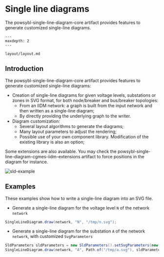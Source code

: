 # Single line diagrams

The powsybl-single-line-diagram-core artifact provides features to generate customized single-line diagrams.

```{toctree}
---
maxdepth: 2
---

layout/layout.md
```

## Introduction

The powsybl-single-line-diagram-core artifact provides features to generate customized single-line diagrams:
- Creation of single-line diagrams for given voltage levels, substations or zones in SVG format, for both node/breaker and bus/breaker topologies:
    - From an IIDM network: a graph is built from the input network and then written as a single-line diagram;
    - By directly providing the underlying graph to the writer.
- Diagram customization:
    - Several layout algorithms to generate the diagrams;
    - Many layout parameters to adjust the rendering;
    - Possible use of your own component library. Modification of the existing library is also an option;

Some extensions are also available. You may check the powsybl-single-line-diagram-cgmes-iidm-extensions artifact to force positions in the diagram for instance.

![sld-example](/_static/img/sld-example.svg)

## Examples

These examples show how to write a single-line diagram into an SVG file.

* Generate a single-line diagram for the voltage level `N` of the network `network`

```java
SingleLineDiagram.draw(network, "N", "/tmp/n.svg");
```

* Generate a single-line diagram for the substation `A` of the network `network`, with customized `SvgParameters`

```java
SldParameters sldParameters = new SldParameters().setSvgParameters(new SvgParameters().setUseName(true));
SingleLineDiagram.draw(network, "A", Path.of("/tmp/a.svg"), sldParameters);
```